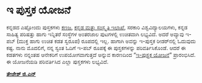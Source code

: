 





# **ಇ ಪುಸ್ತಕ ಯೋಜನೆ**

ಕನ್ನಡದ ಎಷ್ಟೋಂದು ಪುಸ್ತಕಗಳು [ಕಣಜ](http://www.kanaja.in/), [ಕನ್ನಡ ಮತ್ತು ಸಂಸ್ಕೃತಿ ಇಲಾಖೆ](http://kannadasiri.co.in/), ಸರಕಾರಿ ವಿಶ್ವವಿದ್ಯಾಲಯಗಳು, ಕನ್ನಡ ಸಾಹಿತ್ಯ ಪರಿಷತ್ತು ಹಾಗು ಇನ್ನಿತರೆ ಸಂಸ್ಥೆಗಳ ಅಂತರಜಾಲ ಪುಟಗಳಲ್ಲಿ ಉಚಿತವಾಗಿ ಲಭ್ಯವಿದೆ. ಅದರೆ ಅವ್ಯಾವು ಇ-ಪಬ್ \(ಮುಕ್ತ ಹಾಗು ಉಚಿತ ಕಡತ ಸ್ವರೂಪ\) ರೂಪದಲ್ಲಿ ಇಲ್ಲ. ಹಾಗಾಗಿ ಅವನ್ನು ಇ-ಪುಸ್ತಕ ರೀಡರ್‌ನಲ್ಲಿ ಓದುವುದು ಕಷ್ಟ. ನಾನು ಮೊದಲಿಗೆ, ನನ್ನ ಸ್ವಂತ ಓದಿಗೆ ಇ-ಪಬ್ ರೂಪಕ್ಕೆ ಈ ಪುಸ್ತಕಗಳನ್ನು ಪರಿವರ್ತಿಸಿಕೊಂಡೆ. ಆದರೆ ಈ ಕಡತಗಳು ನನ್ನಂತಹ ಆನೇಕರಿಗೆ ಉಪಯೋಗವಾಗುತ್ತದೆ ಅನ್ನುವ ಕಾರಣದಿಂದ “[ಇ-ಪುಸ್ತಕ ಯೋಜನೆ](https://thejeshgn.com/projects/kannada-ebooks/)” ಪ್ರಾರಂಭಿಸಿದೆ. ಈ ಯೋಜನೆಯಡಿ ಪರಿವರ್ತಿಸಿದ ಎಲ್ಲಾ ಪುಸ್ತಕಗಳು ಲಭ್ಯವಿದೆ.

[**ತೇಜೇಶ್ ಜಿ.ಎನ್**](https://thejeshgn.com/projects/kannada-ebooks/)

